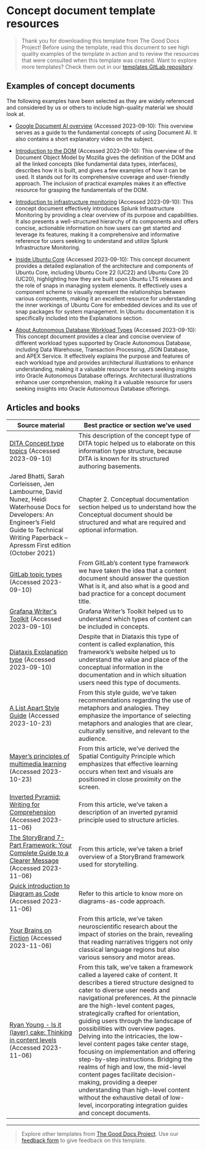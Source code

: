 # Concept document template resources

> Thank you for downloading this template from The Good Docs Project! Before using the template, read this document to see high quality examples of the template in action and to review the resources that were consulted when this template was created. Want to explore more templates? Check them out in our [templates GitLab repository](https://gitlab.com/tgdp/templates).

## Examples of concept documents

The following examples have been selected as they are widely referenced
and considered by us or others to include high-quality material we
should look at.

-   [Google Document AI
    overview](https://cloud.google.com/document-ai/docs/overview)
    (Accessed 2023-09-10): This overview serves as a guide to the
    fundamental concepts of using Document AI. It also contains a short
    explanatory video on the subject.

-   [Introduction to the
    DOM](https://developer.mozilla.org/en-US/docs/Web/API/Document_Object_Model/Introduction)
    (Accessed 2023-09-10): This overview of the Document Object Model by
    Mozilla gives the definition of the DOM and all the linked concepts
    (like fundamental data types, interfaces), describes how it is
    built, and gives a few examples of how it can be used. It stands out
    for its comprehensive coverage and user-friendly approach. The
    inclusion of practical examples makes it an effective resource for
    grasping the fundamentals of the DOM.

-   [Introduction to infrastructure
    monitoring](https://docs.splunk.com/Observability/infrastructure/intro-to-infrastructure.html#nav-Introduction)
    (Accessed 2023-09-10): This concept document effectively introduces
    Splunk Infrastructure Monitoring by providing a clear overview of
    its purpose and capabilities. It also presents a well-structured
    hierarchy of its components and offers concise, actionable
    information on how users can get started and leverage its features,
    making it a comprehensive and informative reference for users
    seeking to understand and utilize Splunk Infrastructure Monitoring.

-   [Inside Ubuntu
    Core](https://ubuntu.com/core/docs/uc20/inside)
    (Accessed 2023-09-10): This concept document provides a detailed
    explanation of the architecture and components of Ubuntu Core,
    including Ubuntu Core 22 (UC22) and Ubuntu Core 20 (UC20),
    highlighting how they are built upon Ubuntu LTS releases and the
    role of snaps in managing system elements. It effectively uses a
    component scheme to visually represent the relationships between
    various components, making it an excellent resource for
    understanding the inner workings of Ubuntu Core for embedded devices
    and its use of snap packages for system management. In Ubuntu
    documentation it is specifically included into the Explanations
    section.

-   [About Autonomous Database Workload
    Types](https://docs.oracle.com/en/cloud/paas/autonomous-database/adbsa/about-autonomous-database-workloads.html#GUID-E1C8C5F2-22FB-4225-A3B9-9E78277A5834)
    (Accessed 2023-09-10): This concept document provides a clear and
    concise overview of different workload types supported by Oracle
    Autonomous Database, including Data Warehouse, Transaction
    Processing, JSON Database, and APEX Service. It effectively explains
    the purpose and features of each workload type and provides
    architectural illustrations to enhance understanding, making it a
    valuable resource for users seeking insights into Oracle Autonomous
    Database offerings. Architectural illustrations enhance user
    comprehension, making it a valuable resource for users seeking
    insights into Oracle Autonomous Database offerings.

## Articles and books

| Source material                                                                                                                                                                                    | Best practice or section we’ve used                                                                                                                                                                                                                                                                                                                                                                                                                                                                                                                                                                                                                                                                                                                          |
|----------------------------------------------------------------------------------------------------------------------------------------------------------------------------------------------------|--------------------------------------------------------------------------------------------------------------------------------------------------------------------------------------------------------------------------------------------------------------------------------------------------------------------------------------------------------------------------------------------------------------------------------------------------------------------------------------------------------------------------------------------------------------------------------------------------------------------------------------------------------------------------------------------------------------------------------------------------------------|
| [DITA Concept type topics](https://docs.oasis-open.org/dita/dita/v1.3/os/part2-tech-content/archSpec/technicalContent/dita-concept-topic.html) (Accessed 2023-09-10)                                 | This description of the concept type of DITA topic helped us to elaborate on this information type structure, because DITA is known for its structured authoring basements.                                                                                                                                                                                                                                                                                                                                                                                                                                                                                                                                                                                  |
| Jared Bhatti, Sarah Corleissen, Jen Lambourne, David Nunez, Heidi Waterhouse Docs for Developers: An Engineer’s Field Guide to Technical Writing Paperback –  Apressm First edition (October 2021) | Chapter 2. Conceptual documentation section helped us to understand how the Conceptual document should be structured and what are required and optional information.                                                                                                                                                                                                                                                                                                                                                                                                                                                                                                                                                                                         |
| [GitLab topic types](https://docs.gitlab.com/ee/development/documentation/topic_types/concept.html) (Accessed 2023-09-10)                                                                            | From GitLab’s content type framework we have taken the idea that a content document should answer the question What is it, and also what is a good and bad practice for a concept document title.                                                                                                                                                                                                                                                                                                                                                                                                                                                                                                                                                            |
| [Grafana Writer's Toolkit](https://grafana.com/docs/writers-toolkit/structure/topic-types/concept/) (Accessed 2023-09-10)                                                                            | Grafana Writer’s Toolkit helped us to understand which types of content can be included in concepts.                                                                                                                                                                                                                                                                                                                                                                                                                                                                                                                                                                                                                                                         |
| [Diataxis Explanation type](https://diataxis.fr/explanation/) (Accessed 2023-09-10)                                                                                                                   | Despite that in Diataxis this type of content is called explanation, this framework’s website helped us to understand the value and place of the conceptual information in the documentation and in which situation users need this type of documents.                                                                                                                                                                                                                                                                                                                                                                                                                                                                                                       |
| [A List Apart Style Guide](https://alistapart.com/about/style-guide/#metaphor)  (Accessed 2023-10-23)                                                                                                 | From this style guide, we’ve taken recommendations regarding the use of metaphors and analogies. They emphasize the importance of selecting metaphors and analogies that are clear, culturally sensitive, and relevant to the audience.                                                                                                                                                                                                                                                                                                                                                                                                                                                                                                                      |
| [Mayer’s principles of multimedia learning](https://waterbearlearning.com/mayers-principles-multimedia-learning/)  (Accessed 2023-10-23)                                                              | From this article, we’ve derived the Spatial Contiguity Principle which emphasizes that effective learning occurs when text and visuals are positioned in close proximity on the screen.                                                                                                                                                                                                                                                                                                                                                                                                                                                                                                                                                                     |
| [Inverted Pyramid: Writing for Comprehension](https://www.nngroup.com/articles/inverted-pyramid/) (Accessed 2023-11-06)                                                                               | From this article, we’ve taken a description of an inverted pyramid principle used to structure articles.                                                                                                                                                                                                                                                                                                                                                                                                                                                                                                                                                                                                                                                    |
| [The StoryBrand 7-Part Framework: Your Complete Guide to a Clearer Message](https://www.mojomedialabs.com/blog/complete-guide-storybrand-framework) (Accessed 2023-11-06)                             | From this article, we’ve taken a brief overview of a StoryBrand framework used for storytelling.                                                                                                                                                                                                                                                                                                                                                                                                                                                                                                                                                                                                                                                             |
| [Quick introduction to Diagram as Code](https://www.devonblog.com/none/quick-introduction-to-diagram-as-code/) (Accessed 2023-11-06)                                                                  | Refer to this article to know more on diagrams-as-code approach.                                                                                                                                                                                                                                                                                                                                                                                                                                                                                                                                                                                                                                                                                             |
| [Your Brains on Fiction](https://www.nytimes.com/2012/03/18/opinion/sunday/the-neuroscience-of-your-brain-on-fiction.html?pagewanted=all) (Accessed 2023-11-06)                                       | From this article, we’ve taken neuroscientific research about the impact of stories on the brain, revealing that reading narratives triggers not only classical language regions but also various sensory and motor areas.                                                                                                                                                                                                                                                                                                                                                                                                                                                                                                                                   |
| [Ryan Young - Is it (layer) cake: Thinking in content levels](https://youtu.be/0OKRNQvZbL4) (Accessed 2023-11-06)                                                                                     | From this talk, we’ve taken a framework called a layered cake of content. It describes a tiered structure designed to cater to diverse user needs and navigational preferences. At the pinnacle are the high-level content pages, strategically crafted for orientation, guiding users through the landscape of possibilities with overview pages. Delving into the intricacies, the low-level content pages take center stage, focusing on implementation and offering step-by-step instructions. Bridging the realms of high and low, the mid-level content pages facilitate decision-making, providing a deeper understanding than high-level content without the exhaustive detail of low-level, incorporating integration guides and concept documents. |

---

> Explore other templates from [The Good Docs Project](https://thegooddocsproject.dev/). Use our [feedback form](https://thegooddocsproject.dev/feedback/?template=Concept%20process) to give feedback on this template.